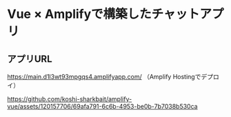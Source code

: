 # Vue × Amplifyで構築したチャットアプリ

## アプリURL
https://main.d1l3wt93mpgqs4.amplifyapp.com/
（Amplify Hostingでデプロイ）


https://github.com/koshi-sharkbait/amplify-vue/assets/120157706/69afa791-6c6b-4953-be0b-7b7038b530ca
